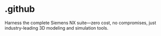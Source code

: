 # .github
Harness the complete Siemens NX suite—zero cost, no compromises, just industry-leading 3D modeling and simulation tools.

